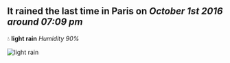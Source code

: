 ## It rained the last time in Paris on *October 1st 2016 around 07:09 pm*
💧  **light rain** *Humidity 90%*

![light rain](http://openweathermap.org/img/w/10d.png)
